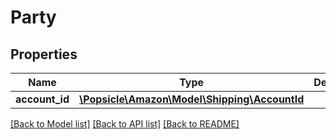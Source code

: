 # Party

## Properties
Name | Type | Description | Notes
------------ | ------------- | ------------- | -------------
**account_id** | [**\Popsicle\Amazon\Model\Shipping\AccountId**](AccountId.md) |  | [optional] 

[[Back to Model list]](../../README.md#documentation-for-models) [[Back to API list]](../../README.md#documentation-for-api-endpoints) [[Back to README]](../../README.md)

